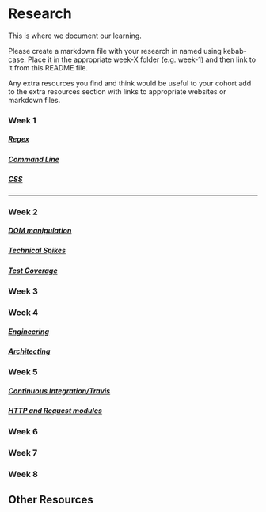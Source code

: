 # Research
This is where we document our learning.

Please create a markdown file with your research in named using kebab-case. Place it in the appropriate week-X folder (e.g. week-1) and then link to it from this README file.

Any extra resources you find and think would be useful to your cohort add to the extra resources section with links to appropriate websites or markdown files.

### Week 1
##### [Regex](https://github.com/fac-13/research/blob/week-1-folder/week-1/RegexResearch.md)
##### [Command Line](https://github.com/fac-13/research/blob/master/week-1/CL.md)
##### [CSS](https://docs.google.com/presentation/d/1GM3mbJtD5Gid4hNjO7FJ69xawm7SFKXyQ5BqwSE2a1c/edit?usp=sharing)
---
### Week 2
##### [DOM manipulation](https://hackmd.io/tiUez2TjSrScUSQye8T1hA)
##### [Technical Spikes](https://hackmd.io/UaJt9A-RSt66Zgy936GiHg?view)
##### [Test Coverage](https://github.com/fac-13/research/blob/master/week-2/test-coverage.md)

### Week 3

### Week 4
##### [Engineering](https://github.com/fac-13/research/blob/master/week-4/engineering.md)
##### [Architecting](https://docs.google.com/presentation/d/16n5B31SEXJMNmVemUnbKNq6GZpiCF_fTb4AHXCODxJc/edit?usp=sharing)
### Week 5
##### [Continuous Integration/Travis](https://github.com/fac-13/research/blob/master/week5/ContinuousIntegration.md)
##### [HTTP and Request modules](https://hackmd.io/omgzusXTRiqQlV4A4V9njg?both) 

### Week 6

### Week 7

### Week 8

## Other Resources
